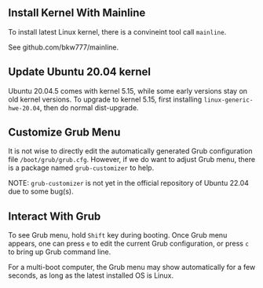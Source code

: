 

Install Kernel With Mainline
----
To install latest Linux kernel, there is a convineint tool call `mainline`.

See github.com/bkw777/mainline.


Update Ubuntu 20.04 kernel
----
Ubuntu 20.04.5 comes with kernel 5.15, while some early versions stay on old kernel versions.
To upgrade to kernel 5.15, first installing `linux-generic-hwe-20.04`, then do normal dist-upgrade.


Customize Grub Menu
----
It is not wise to directly edit the automatically generated Grub configuration file `/boot/grub/grub.cfg`.
However, if we do want to adjust Grub menu, there is a package named `grub-customizer` to help.

NOTE: `grub-customizer` is not yet in the official repository of Ubuntu 22.04 due to some bug(s).


Interact With Grub
----
To see Grub menu, hold `Shift` key during booting. Once Grub menu appears, one
can press `e` to edit the current Grub configuration, or press `c` to bring up
Grub command line.

For a multi-boot computer, the Grub menu may show automatically for a few seconds,
as long as the latest installed OS is Linux.